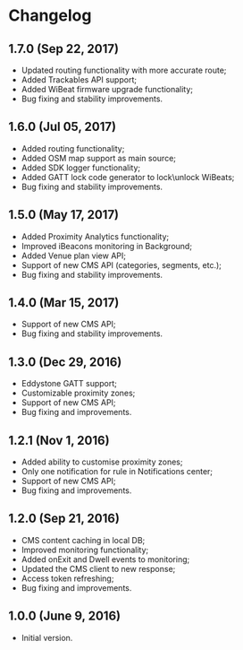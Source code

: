 Changelog
=====================
## 1.7.0 (Sep 22, 2017)
- Updated routing functionality with more accurate route;
- Added Trackables API support;
- Added WiBeat firmware upgrade functionality;
- Bug fixing and stability improvements.

## 1.6.0 (Jul 05, 2017)
- Added routing functionality;
- Added OSM map support as main source;
- Added SDK logger functionality;
- Added GATT lock code generator to lock\unlock WiBeats;
- Bug fixing and stability improvements.

## 1.5.0 (May 17, 2017)
- Added Proximity Analytics functionality;
- Improved iBeacons monitoring in Background;
- Added Venue plan view API;
- Support of new CMS API (categories, segments, etc.);
- Bug fixing and stability improvements.

## 1.4.0 (Mar 15, 2017)
- Support of new CMS API;
- Bug fixing and stability improvements.

## 1.3.0 (Dec 29, 2016)
- Eddystone GATT support;
- Customizable proximity zones;
- Support of new CMS API;
- Bug fixing and improvements.

## 1.2.1 (Nov 1, 2016)
- Added ability to customise proximity zones;
- Only one notification for rule in Notifications center;
- Support of new CMS API;
- Bug fixing and improvements.

## 1.2.0 (Sep 21, 2016)
- CMS content caching in local DB;
- Improved monitoring functionality;
- Added onExit and Dwell events to monitoring;
- Updated the CMS client to new response;
- Access token refreshing;
- Bug fixing and improvements.

## 1.0.0 (June 9, 2016)
- Initial version.

